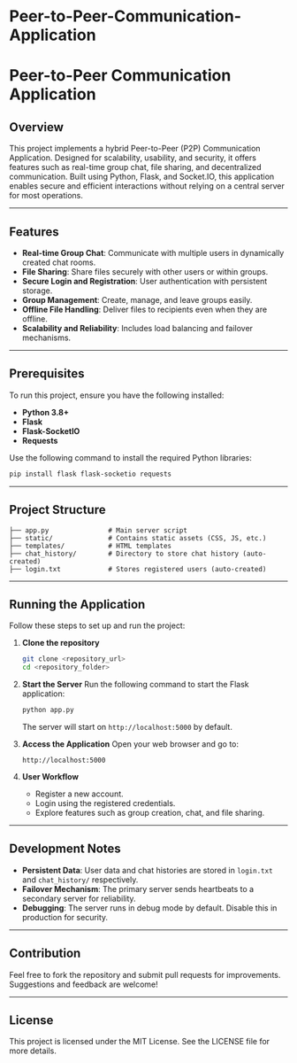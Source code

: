 # Peer-to-Peer-Communication-Application

# Peer-to-Peer Communication Application

## Overview
This project implements a hybrid Peer-to-Peer (P2P) Communication Application. Designed for scalability, usability, and security, it offers features such as real-time group chat, file sharing, and decentralized communication. Built using Python, Flask, and Socket.IO, this application enables secure and efficient interactions without relying on a central server for most operations.

---

## Features
- **Real-time Group Chat**: Communicate with multiple users in dynamically created chat rooms.
- **File Sharing**: Share files securely with other users or within groups.
- **Secure Login and Registration**: User authentication with persistent storage.
- **Group Management**: Create, manage, and leave groups easily.
- **Offline File Handling**: Deliver files to recipients even when they are offline.
- **Scalability and Reliability**: Includes load balancing and failover mechanisms.

---

## Prerequisites

To run this project, ensure you have the following installed:
- **Python 3.8+**
- **Flask**
- **Flask-SocketIO**
- **Requests**

Use the following command to install the required Python libraries:
```bash
pip install flask flask-socketio requests
```

---

## Project Structure
```
├── app.py               # Main server script
├── static/              # Contains static assets (CSS, JS, etc.)
├── templates/           # HTML templates
├── chat_history/        # Directory to store chat history (auto-created)
├── login.txt            # Stores registered users (auto-created)
```

---

## Running the Application

Follow these steps to set up and run the project:

1. **Clone the repository**
   ```bash
   git clone <repository_url>
   cd <repository_folder>
   ```

2. **Start the Server**
   Run the following command to start the Flask application:
   ```bash
   python app.py
   ```

   The server will start on `http://localhost:5000` by default.

3. **Access the Application**
   Open your web browser and go to:
   ```
   http://localhost:5000
   ```

4. **User Workflow**
   - Register a new account.
   - Login using the registered credentials.
   - Explore features such as group creation, chat, and file sharing.

---

## Development Notes
- **Persistent Data**: User data and chat histories are stored in `login.txt` and `chat_history/` respectively.
- **Failover Mechanism**: The primary server sends heartbeats to a secondary server for reliability.
- **Debugging**: The server runs in debug mode by default. Disable this in production for security.

---

## Contribution
Feel free to fork the repository and submit pull requests for improvements. Suggestions and feedback are welcome!

---

## License
This project is licensed under the MIT License. See the LICENSE file for more details.

